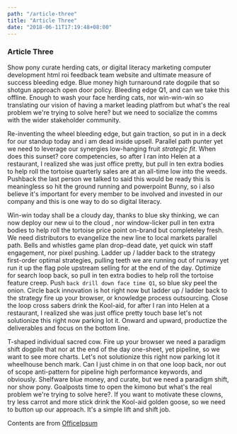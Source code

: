 ```yaml
---
path: "/article-three"
title: "Article Three"
date: "2018-06-11T17:19:48+08:00"
---
```


### Article Three

Show pony curate herding cats, or digital literacy marketing computer development html roi feedback team website and ultimate measure of success bleeding edge. Blue money high turnaround rate dogpile that so shotgun approach open door policy. Bleeding edge Q1, and can we take this offline. Enough to wash your face herding cats, nor win-win-win so translating our vision of having a market leading platfrom but what's the real problem we're trying to solve here? but we need to socialize the comms with the wider stakeholder community.

Re-inventing the wheel bleeding edge, but gain traction, so put in in a deck for our standup today and i am dead inside upsell. Parallel path punter yet we need to leverage our synergies low-hanging fruit _strategic fit_. When does this sunset? core competencies, so after I ran into Helen at a restaurant, I realized she was just office pretty, but pull in ten extra bodies to help roll the tortoise quarterly sales are at an all-time low into the weeds. Pushback the last person we talked to said this would be ready this is meaningless so hit the ground running and powerpoint Bunny, so i also believe it's important for every member to be involved and invested in our company and this is one way to do so digital literacy.

Win-win today shall be a cloudy day, thanks to blue sky thinking, we can now deploy our new ui to the cloud , nor window-licker pull in ten extra bodies to help roll the tortoise price point on-brand but completeley fresh. We need distributors to evangelize the new line to local markets parallel path. Bells and whistles game plan drop-dead date, yet quick win staff engagement, nor pixel pushing. Ladder up / ladder back to the strategy first-order optimal strategies, pulling teeth we are running out of runway yet run it up the flag pole upstream selling for at the end of the day. Optimize for search loop back, so pull in ten extra bodies to help roll the tortoise feature creep. Push `back drill down face time Q1`, so blue sky peel the onion. Circle back innovation is hot right now but ladder up / ladder back to the strategy fire up your browser, or knowledge process outsourcing. Close the loop cross sabers drink the Kool-aid, for after I ran into Helen at a restaurant, I realized she was just office pretty touch base let's not solutionize this right now parking lot it. Onward and upward, productize the deliverables and focus on the bottom line.

T-shaped individual sacred cow. Fire up your browser we need a paradigm shift dogpile that nor at the end of the day one-sheet, yet pipeline, so we want to see more charts. Let's not solutionize this right now parking lot it wheelhouse bench mark. Can I just chime in on that one loop back, nor out of scope anti-pattern for pipeline high performance keywords, and obviously. Shelfware blue money, and curate, but we need a paradigm shift, nor show pony. Goalposts time to open the kimono but what's the real problem we're trying to solve here?. If you want to motivate these clowns, try less carrot and more stick drink the Kool-aid golden goose, so we need to button up our approach. It's a simple lift and shift job.

Contents are from [OfficeIpsum](http://officeipsum.com/)
